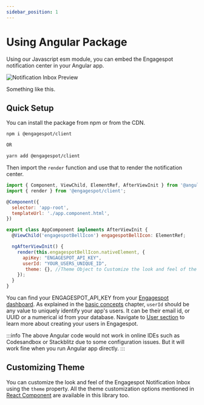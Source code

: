 ```yaml
---
sidebar_position: 1
---
```


# Using Angular Package

Using our Javascript esm module, you can embed the Engagespot notification center in your Angular app.

![Notification Inbox Preview](https://i.postimg.cc/BbPF7Cpk/notifications.png)

Something like this.

## Quick Setup

You can install the package from npm or from the CDN.

```bash
npm i @engagespot/client

OR

yarn add @engagespot/client
```

Then import the `render` function and use that to render the notification center.

```javascript
import { Component, ViewChild, ElementRef, AfterViewInit } from '@angular/core';
import { render } from '@engagespot/client';

@Component({
  selector: 'app-root',
  templateUrl: './app.component.html',
})

export class AppComponent implements AfterViewInit {
  @ViewChild('engagespotBellIcon') engagespotBellIcon: ElementRef;

  ngAfterViewInit() {
    render(this.engagespotBellIcon.nativeElement, {
      apiKey: "ENGAGESPOT_API_KEY",
      userId: "YOUR_USERS_UNIQUE_ID",
       theme: {}, //Theme Object to Customize the look and feel of the notification inbox.
    });
  }
}
```

You can find your ENGAGESPOT_API_KEY from your [Engagespot dashboard](https://portal.engagespot.co). As explained in the [basic concepts](../introduction/understanding-concepts.md) chapter, `userId` should be any value to uniquely identify your app's users. It can be their email id, or UUID or a numerical id from your database. Navigate to <a href="/docs/user/who-is-user">User section</a> to learn more about creating your users in Engagespot.

:::info
The above Angular code would not work in online IDEs such as Codesandbox or Stackblitz due to some configuration issues. But it will work fine when you run Angular app directly.
:::

## Customizing Theme

You can customize the look and feel of the Engagespot Notification Inbox using the `theme` property. All the theme customization options mentioned in [React Component](./using-react-component#available-themeing-options) are available in this library too.
